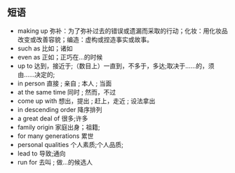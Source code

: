 ## 短语

- making up 弥补：为了弥补过去的错误或遗漏而采取的行动；化妆：用化妆品改变或改善容貌；编造：虚构或捏造事实或故事。
- such as 比如；诸如
- even as 正如；正巧在…的时候
- up to 达到，接近于;（数目上）一直到，不多于，多达;取决于……的，须由……决定的;
- in person 直接 ; 亲自 ; 本人 ; 当面
- at the same time 同时 ; 然而，不过
- come up with 想出，提出 ; 赶上，走近 ; 设法拿出
- in descending order 降序排列
- a great deal of 很多;许多
- family origin 家庭出身；祖籍;
- for many generations 累世
- personal qualities 个人素质;个人品质;
- lead to 导致;通向
- run for 去叫 ; 做…的候选人
